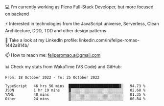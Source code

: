 💻 I'm currently working as Pleno Full-Stack Developer, but more focused on backend

⚡ Interested in technologies from the JavaScript universe, Serverless, Clean Architecture, DDD, TDD and other design patterns

👥 Take a look at my LinkedIn profile: linkedin.com/in/felipe-romao-1442a814b/

📫 How to reach me: feliperomao.a@gmail.com

📊 Check my stats from WakaTime (VS Code) and GitHub:

<!--START_SECTION:waka-->

```text
From: 18 October 2022 - To: 25 October 2022

TypeScript   46 hrs 56 mins  ███████████████████████▓░   94.73 %
JSON         1 hr 19 mins    ▓░░░░░░░░░░░░░░░░░░░░░░░░   02.68 %
YAML         40 mins         ▒░░░░░░░░░░░░░░░░░░░░░░░░   01.35 %
Other        24 mins         ▒░░░░░░░░░░░░░░░░░░░░░░░░   00.84 %
```

<!--END_SECTION:waka-->

